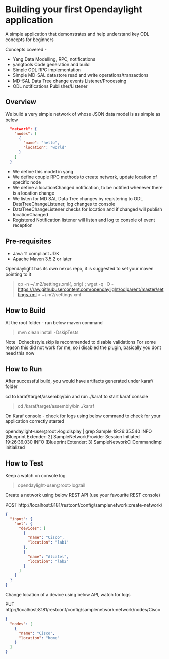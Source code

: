 # Building your first Opendaylight application

A simple application that demonstrates and help understand key ODL concepts for beginners

Concepts covered - 

-	Yang Data Modelling, RPC, notifications
-	yangtools Code generation and build
-	Simple ODL RPC implementation
-	Simple MD-SAL datastore read and write operations/transactions
-	MD-SAL Data Tree change events Listener/Processing
-	ODL notifications Publisher/Listener

Overview
---------

We build a very simple network of whose JSON data model is as simple as below
```json
  "network": {
    "nodes": [
      {
        "name": "hello",
        "location": "world"
      }
    ]
  }
```
- We define this model in yang
- We define couple RPC methods to create network, update location of specific node
- We define a locationChanged notification, to be notified whenever there is a location change
- We listen for MD SAL Data Tree changes by registering to ODL DataTreeChangeListener, log changes to console
- DataTreeChangeListener checks for location and if changed will publish locationChanged
- Registered Notification listener will listen and log to console of event reception

Pre-requisites
---------------

- Java 11 compliant JDK
- Apache Maven 3.5.2 or later

Opendaylight has its own nexus repo, it is suggested to set your maven pointing to it
>cp -n ~/.m2/settings.xml{,.orig} ; wget -q -O - https://raw.githubusercontent.com/opendaylight/odlparent/master/settings.xml > ~/.m2/settings.xml


How to Build 
--------------

At the root folder - run below maven command

>mvn clean install -DskipTests

Note -Dcheckstyle.skip is recommended to disable validations
For some reason this did not work for me, so i disabled the plugin, basically you dont need this now

How to Run
------------

After successful build, you would have artifacts generated under karaf/ folder

cd to karaf/target/assembly/bin and run ./karaf to start karaf console

>cd /karaf/target/assembly/bin
>./karaf

On Karaf console - check for logs using below command to check for your application correctly started

opendaylight-user@root>log:display | grep Sample
19:26:35.540 INFO [Blueprint Extender: 2] SampleNetworkProvider Session Initiated
19:26:36.030 INFO [Blueprint Extender: 3] SampleNetworkCliCommandImpl initialized

How to Test
-----------
Keep a watch on console log
>opendaylight-user@root>log:tail 

Create a network using below REST API (use your favourite REST console)

POST http://localhost:8181/restconf/config/samplenetwork:create-network/
```json
{
  "input": {
    "net": {
      "devices": [
        {
          "name": "Cisco",
          "location": "lab1"
        },
        {
          "name": "Alcatel",
          "location": "lab2"
        }
      ]
    }
  }
}
```
Change location of a device using below API, watch for logs

PUT http://localhost:8181/restconf/config/samplenetwork:network/nodes/Cisco
```json
{
  "nodes": [
    {
      "name": "Cisco",
      "location": "home"
    }
  ]
}
```
